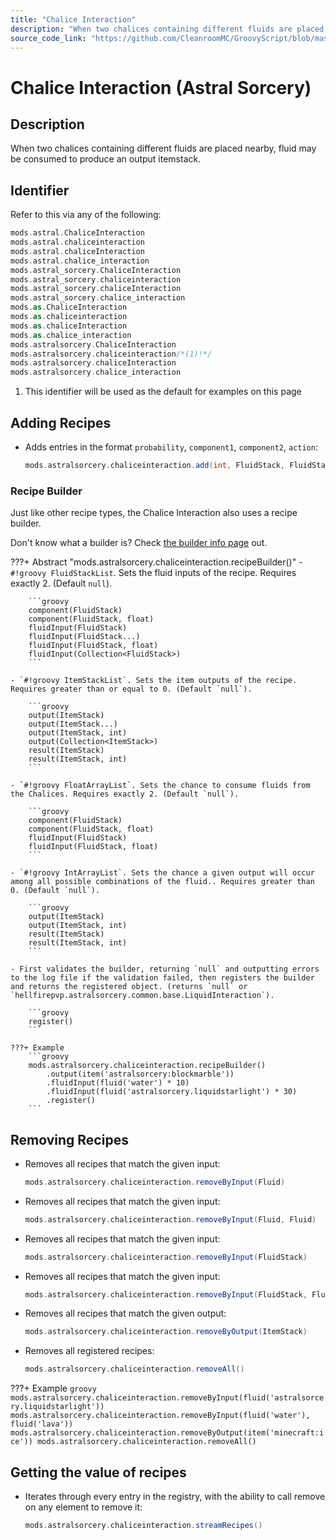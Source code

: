 ```yaml
---
title: "Chalice Interaction"
description: "When two chalices containing different fluids are placed nearby, fluid may be consumed to produce an output itemstack."
source_code_link: "https://github.com/CleanroomMC/GroovyScript/blob/master/src/main/java/com/cleanroommc/groovyscript/compat/mods/astralsorcery/ChaliceInteraction.java"
---
```


# Chalice Interaction (Astral Sorcery)

## Description

When two chalices containing different fluids are placed nearby, fluid may be consumed to produce an output itemstack.

## Identifier

Refer to this via any of the following:

```groovy hl_lines="14"
mods.astral.ChaliceInteraction
mods.astral.chaliceinteraction
mods.astral.chaliceInteraction
mods.astral.chalice_interaction
mods.astral_sorcery.ChaliceInteraction
mods.astral_sorcery.chaliceinteraction
mods.astral_sorcery.chaliceInteraction
mods.astral_sorcery.chalice_interaction
mods.as.ChaliceInteraction
mods.as.chaliceinteraction
mods.as.chaliceInteraction
mods.as.chalice_interaction
mods.astralsorcery.ChaliceInteraction
mods.astralsorcery.chaliceinteraction/*(1)!*/
mods.astralsorcery.chaliceInteraction
mods.astralsorcery.chalice_interaction
```

1. This identifier will be used as the default for examples on this page

## Adding Recipes

- Adds entries in the format `probability`, `component1`, `component2`, `action`:

    ```groovy
    mods.astralsorcery.chaliceinteraction.add(int, FluidStack, FluidStack, LiquidInteraction.FluidInteractionAction)
    ```


### Recipe Builder

Just like other recipe types, the Chalice Interaction also uses a recipe builder.

Don't know what a builder is? Check [the builder info page](../../../groovy/builder.md) out.

???+ Abstract "mods.astralsorcery.chaliceinteraction.recipeBuilder()"
    - `#!groovy FluidStackList`. Sets the fluid inputs of the recipe. Requires exactly 2. (Default `null`).

        ```groovy
        component(FluidStack)
        component(FluidStack, float)
        fluidInput(FluidStack)
        fluidInput(FluidStack...)
        fluidInput(FluidStack, float)
        fluidInput(Collection<FluidStack>)
        ```

    - `#!groovy ItemStackList`. Sets the item outputs of the recipe. Requires greater than or equal to 0. (Default `null`).

        ```groovy
        output(ItemStack)
        output(ItemStack...)
        output(ItemStack, int)
        output(Collection<ItemStack>)
        result(ItemStack)
        result(ItemStack, int)
        ```

    - `#!groovy FloatArrayList`. Sets the chance to consume fluids from the Chalices. Requires exactly 2. (Default `null`).

        ```groovy
        component(FluidStack)
        component(FluidStack, float)
        fluidInput(FluidStack)
        fluidInput(FluidStack, float)
        ```

    - `#!groovy IntArrayList`. Sets the chance a given output will occur among all possible combinations of the fluid.. Requires greater than 0. (Default `null`).

        ```groovy
        output(ItemStack)
        output(ItemStack, int)
        result(ItemStack)
        result(ItemStack, int)
        ```

    - First validates the builder, returning `null` and outputting errors to the log file if the validation failed, then registers the builder and returns the registered object. (returns `null` or `hellfirepvp.astralsorcery.common.base.LiquidInteraction`).

        ```groovy
        register()
        ```

    ???+ Example
        ```groovy
        mods.astralsorcery.chaliceinteraction.recipeBuilder()
            .output(item('astralsorcery:blockmarble'))
            .fluidInput(fluid('water') * 10)
            .fluidInput(fluid('astralsorcery.liquidstarlight') * 30)
            .register()
        ```



## Removing Recipes

- Removes all recipes that match the given input:

    ```groovy
    mods.astralsorcery.chaliceinteraction.removeByInput(Fluid)
    ```

- Removes all recipes that match the given input:

    ```groovy
    mods.astralsorcery.chaliceinteraction.removeByInput(Fluid, Fluid)
    ```

- Removes all recipes that match the given input:

    ```groovy
    mods.astralsorcery.chaliceinteraction.removeByInput(FluidStack)
    ```

- Removes all recipes that match the given input:

    ```groovy
    mods.astralsorcery.chaliceinteraction.removeByInput(FluidStack, FluidStack)
    ```

- Removes all recipes that match the given output:

    ```groovy
    mods.astralsorcery.chaliceinteraction.removeByOutput(ItemStack)
    ```

- Removes all registered recipes:

    ```groovy
    mods.astralsorcery.chaliceinteraction.removeAll()
    ```

???+ Example
    ```groovy
    mods.astralsorcery.chaliceinteraction.removeByInput(fluid('astralsorcery.liquidstarlight'))
    mods.astralsorcery.chaliceinteraction.removeByInput(fluid('water'), fluid('lava'))
    mods.astralsorcery.chaliceinteraction.removeByOutput(item('minecraft:ice'))
    mods.astralsorcery.chaliceinteraction.removeAll()
    ```

## Getting the value of recipes

- Iterates through every entry in the registry, with the ability to call remove on any element to remove it:

    ```groovy
    mods.astralsorcery.chaliceinteraction.streamRecipes()
    ```
